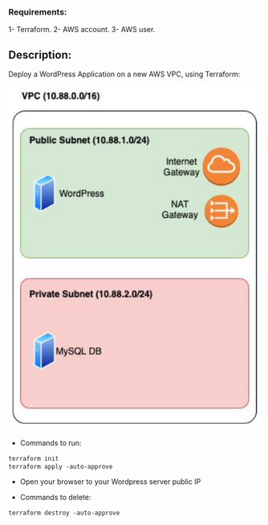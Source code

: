 ### Requirements: 

1- Terraform.
2- AWS account.
3- AWS user.



## Description:

Deploy a WordPress Application on a new AWS VPC, using Terraform: 


![](https://github.com/kabahahassan/assignment4/blob/main/Screen%20Shot%202021-05-09%20at%2014.37.05.png?raw=true)




* Commands to run:
```
terraform init 
terraform apply -auto-approve  
```

* Open your browser to your Wordpress server public IP 

* Commands to delete: 
```
terraform destroy -auto-approve  
```


